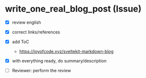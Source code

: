 # write_one_real_blog_post (Issue)

- [x] review english
- [x] correct links/references
- [x] add ToC
  - https://joyofcode.xyz/sveltekit-markdown-blog
- [x] with everything ready, do summary/description
- [ ] Reviewer: perform the review

